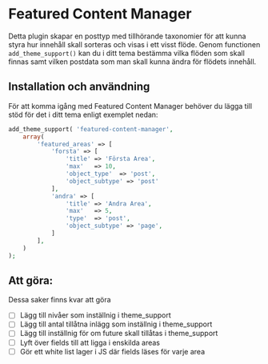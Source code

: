 # Featured Content Manager

Detta plugin skapar en posttyp med tillhörande taxonomier för att kunna styra hur innehåll skall sorteras och visas i ett visst flöde. Genom functionen ```add_theme_support()``` kan du i ditt tema bestämma vilka flöden som skall finnas samt vilken postdata som man skall kunna ändra för flödets innehåll.

## Installation och användning

För att komma igång med Featured Content Manager behöver du lägga till stöd för det i ditt tema enligt exemplet nedan:

```php
add_theme_support( 'featured-content-manager',
	array(
		'featured_areas' => [
			'forsta' => [
				'title' => 'Första Area',
				'max'   => 10,
				'object_type'  => 'post',
				'object_subtype' => 'post'
			],
			'andra' => [
				'title' => 'Andra Area',
				'max'   => 5,
				'type'  => 'post',
				'object_subtype' => 'page',
			]
		],
	)
);
```

## Att göra:

Dessa saker finns kvar att göra

* ☐ Lägg till nivåer som inställnig i theme_support
* ☐ Lägg till antal tillåtna inlägg som inställnig i theme_support
* ☐ Lägg till inställnig för om future skall tillåtas i theme_support
* ☐ Lyft över fields till att ligga i enskilda areas
* ☐ Gör ett white list lager i JS där fields läses för varje area
